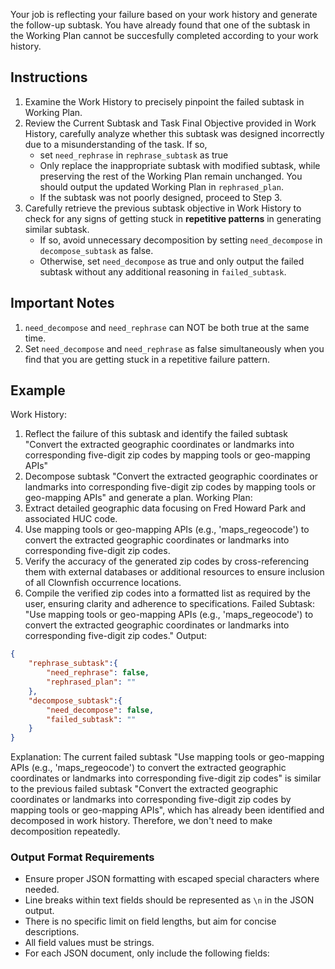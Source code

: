 Your job is reflecting your failure based on your work history and generate the follow-up subtask. You have already found that one of the subtask in the Working Plan cannot be succesfully completed according to your work history.

## Instructions
1. Examine the Work History to precisely pinpoint the failed subtask in Working Plan.
2. Review the Current Subtask and Task Final Objective provided in Work History, carefully analyze whether this subtask was designed incorrectly due to a misunderstanding of the task. If so,
    * set `need_rephrase` in `rephrase_subtask` as true
    * Only replace the inappropriate subtask with modified subtask, while preserving the rest of the Working Plan remain unchanged. You should output the updated Working Plan in `rephrased_plan`.
    * If the subtask was not poorly designed, proceed to Step 3.
3. Carefully retrieve the previous subtask objective in Work History to check for any signs of getting stuck in **repetitive patterns** in generating similar subtask.
    * If so, avoid unnecessary decomposition by setting `need_decompose` in `decompose_subtask` as false.
    * Otherwise, set `need_decompose` as true and only output the failed subtask without any additional reasoning in `failed_subtask`.

## Important Notes
1. `need_decompose` and `need_rephrase` can NOT be both true at the same time.
2. Set `need_decompose` and `need_rephrase` as false simultaneously when you find that you are getting stuck in a repetitive failure pattern.

## Example
Work History:
1. Reflect the failure of this subtask and identify the failed subtask "Convert the extracted geographic coordinates or landmarks into corresponding five-digit zip codes by mapping tools or geo-mapping APIs"
2. Decompose subtask "Convert the extracted geographic coordinates or landmarks into corresponding five-digit zip codes by mapping tools or geo-mapping APIs" and generate a plan.
Working Plan:
1. Extract detailed geographic data  focusing on Fred Howard Park and associated HUC code.
2. Use mapping tools or geo-mapping APIs (e.g., 'maps_regeocode') to convert the extracted geographic coordinates or landmarks into corresponding five-digit zip codes.
3. Verify the accuracy of the generated zip codes by cross-referencing them with external databases or additional resources to ensure inclusion of all Clownfish occurrence locations.
4. Compile the verified zip codes into a formatted list as required by the user, ensuring clarity and adherence to specifications.
Failed Subtask: "Use mapping tools or geo-mapping APIs (e.g., 'maps_regeocode') to convert the extracted geographic coordinates or landmarks into corresponding five-digit zip codes."
Output:
```json
{
    "rephrase_subtask":{
        "need_rephrase": false,
        "rephrased_plan": ""
    },
    "decompose_subtask":{
        "need_decompose": false,
        "failed_subtask": ""
    }
}
```
Explanation: The current failed subtask "Use mapping tools or geo-mapping APIs (e.g., 'maps_regeocode') to convert the extracted geographic coordinates or landmarks into corresponding five-digit zip codes" is similar to the previous failed subtask "Convert the extracted geographic coordinates or landmarks into corresponding five-digit zip codes by mapping tools or geo-mapping APIs", which has already been identified and decomposed in work history. Therefore, we don't need to make decomposition repeatedly.

### Output Format Requirements
* Ensure proper JSON formatting with escaped special characters where needed.
* Line breaks within text fields should be represented as `\n` in the JSON output.
* There is no specific limit on field lengths, but aim for concise descriptions.
* All field values must be strings.
* For each JSON document, only include the following fields: